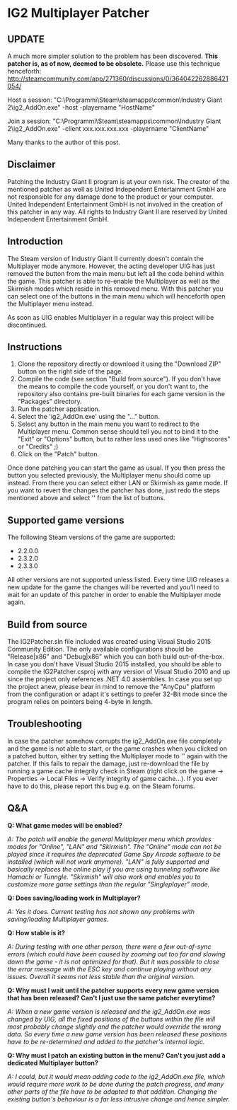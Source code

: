 # IG2 Multiplayer Patcher

## UPDATE
A much more simpler solution to the problem has been discovered. **This patcher is, as of now, deemed to be obsolete.** Please use this technique henceforth: http://steamcommunity.com/app/271360/discussions/0/364042262886421054/

Host a session:
"C:\Programmi\Steam\steamapps\common\Industry Giant 2\ig2_AddOn.exe" -host -playername "HostName"

Join a session:
"C:\Programmi\Steam\steamapps\common\Industry Giant 2\ig2_AddOn.exe" -client xxx.xxx.xxx.xxx -playername "ClientName"

Many thanks to the author of this post.

## Disclaimer
Patching the Industry Giant II program is at your own risk. The creator of the mentioned patcher as well as United Independent Entertainment GmbH are not responsible for any damage done to the product or your computer. United Independent Entertainment GmbH is not involved in the creation of this patcher in any way. All rights to Industry Giant II are reserved by United Independent Entertainment GmbH.

## Introduction
The Steam version of Industry Giant II currently doesn't contain the Multiplayer mode anymore. However, the acting developer UIG has just removed the button from the main menu but left all the code behind within the game. This patcher is able to re-enable the Multiplayer as well as the Skirmish modes which reside in this removed menu. With this patcher you can select one of the buttons in the main menu which will henceforth open the Multiplayer menu instead.

As soon as UIG enables Multiplayer in a regular way this project will be discontinued.

## Instructions
1. Clone the repository directly or download it using the "Download ZIP" button on the right side of the page.
2. Compile the code (see section "Build from source"). If you don't have the means to compile the code yourself, or you don't want to, the repository also contains pre-built binaries for each game version in the "Packages" directory.
3. Run the patcher application.
4. Select the 'ig2_AddOn.exe' using the "..." button.
5. Select any button in the main menu you want to redirect to the Multiplayer menu. Common sense should tell you not to bind it to the "Exit" or "Options" button, but to rather less used ones like "Highscores" or "Credits" ;)
6. Click on the "Patch" button.

Once done patching you can start the game as usual. If you then press the button you selected previously, the Multiplayer menu should come up instead. From there you can select either LAN or Skirmish as game mode. If you want to revert the changes the patcher has done, just redo the steps mentioned above and select '<none>' from the list of buttons.

## Supported game versions
The following Steam versions of the game are supported:
* 2.2.0.0
* 2.3.2.0
* 2.3.3.0

All other versions are not supported unless listed. Every time UIG releases a new update for the game the changes will be reverted and you'll need to wait for an update of this patcher in order to enable the Multiplayer mode again.

## Build from source
The IG2Patcher.sln file included was created using Visual Studio 2015 Community Edition. The only available configurations should be "Release|x86" and "Debug|x86" which you can both build out-of-the-box. In case you don't have Visual Studio 2015 installed, you should be able to compile the IG2Patcher.csproj with any version of Visual Studio 2010 and up since the project only references .NET 4.0 assemblies. In case you set up the project anew, please bear in mind to remove the "AnyCpu" platform from the configuration or adapt it's settings to prefer 32-Bit mode since the program relies on pointers being 4-byte in length.

## Troubleshooting
In case the patcher somehow corrupts the ig2_AddOn.exe file completely and the game is not able to start, or the game crashes when you clicked on a patched button, either try setting the Multiplayer mode to '<none>' again with the patcher. If this fails to repair the damage, just re-download the file by running a game cache integrity check in Steam (right click on the game -> Properties -> Local Files -> Verify integrity of game cache...). If you ever have to do this, please report this bug e.g. on the Steam forums.

## Q&A
**Q: What game modes will be enabled?**

*A: The patch will enable the general Multiplayer menu which provides modes for "Online", "LAN" and "Skirmish". The "Online" mode can not be played since it requires the deprecated Game Spy Arcade software to be installed (which will not work anymore). "LAN" is fully supported and basically replaces the online play if you are using tunneling software like Hamachi or Tunngle. "Skirmish" will also work and enables you to customize more game settings than the regular "Singleplayer" mode.*

**Q: Does saving/loading work in Multiplayer?**

*A: Yes it does. Current testing has not shown any problems with saving/loading Multiplayer games.*

**Q: How stable is it?**

*A: During testing with one other person, there were a few out-of-sync errors (which could have been caused by zooming out too far and slowing down the game - it is not optimized for that). But it was possible to close the error message with the ESC key and continue playing without any issues. Overall it seems not less stable than the original version.*

**Q: Why must I wait until the patcher supports every new game version that has been released? Can't I just use the same patcher everytime?**

*A: When a new game version is released and the ig2_AddOn.exe was changed by UIG, all the fixed positions of the buttons within the file will most probably change slightly and the patcher would override the wrong data. So every time a new game version has been released these positions have to be re-determined and added to the patcher's internal logic.*

**Q: Why must I patch an existing button in the menu? Can't you just add a dedicated Multiplayer button?**

*A: I could, but it would mean adding code to the ig2_AddOn.exe file, which would require more work to be done during the patch progress, and many other parts of the file have to be adapted to that addition. Changing the existing button's behaviour is a far less intrusive change and hence simpler.*
